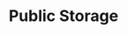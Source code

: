 ---
title: "Public Storage"
url: /portland/public-storage-north-albina-avenue/
shop: storage rental
---
